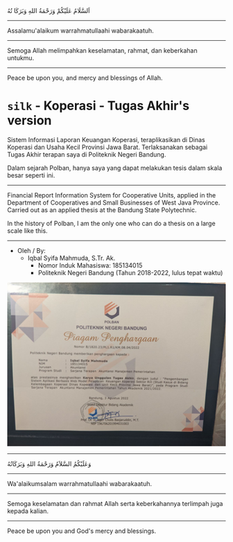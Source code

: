 
اَلسَّلَامُ عَلَيْكُمْ وَرَحْمَةُ اللهِ وَبَرَكَا تُهُ

---

Assalamu'alaikum warrahmatullaahi wabarakaatuh.

---

Semoga Allah melimpahkan keselamatan, rahmat, dan keberkahan untukmu.

---

Peace be upon you, and mercy and blessings of Allah.

# `silk` - Koperasi - Tugas Akhir's version

Sistem Informasi Laporan Keuangan Koperasi, teraplikasikan di Dinas Koperasi dan Usaha Kecil Provinsi Jawa Barat. Terlaksanakan sebagai Tugas Akhir terapan saya di Politeknik Negeri Bandung. 

Dalam sejarah Polban, hanya saya yang dapat melakukan tesis dalam skala besar seperti ini.

---

Financial Report Information System for Cooperative Units, applied in the Department of Cooperatives and Small Businesses of West Java Province. Carried out as an applied thesis at the Bandung State Polytechnic.

In the history of Polban, I am the only one who can do a thesis on a large scale like this.

---

- Oleh / By:
  - Iqbal Syifa Mahmuda, S.Tr. Ak.
    - Nomor Induk Mahasiswa: 185134015
    - Politeknik Negeri Bandung (Tahun 2018-2022, lulus tepat waktu)

![penghargaan](https://github.com/bal-sm/silk-ta/blob/master/awards/ini_penghargaan.jpg?raw=true)

---

وَعَلَيْكُمُ السَّلاَمُ وَرَحْمَةُ اللهِ وَبَرَكَاتُهُ

---

Wa'alaikumsalam warrahmatullaahi wabarakaatuh.

---

Semoga keselamatan dan rahmat Allah serta keberkahannya terlimpah juga kepada kalian.

---

Peace be upon you and God's mercy and blessings.

